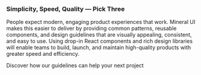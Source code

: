 ### Simplicity, Speed, Quality — Pick Three

<ColoredLogo />

People expect modern, engaging product experiences that work. Mineral UI makes
this easier to deliver by providing common patterns, reusable components, and
design guidelines that are visually appealing, consistent, and easy to use.
Using drop-in React components and rich design libraries will enable teams to
build, launch, and maintain high-quality products with greater speed and
efficiency.

<CTALink to="/color">
  Discover how our guidelines can help your next project
  <IconChevronRight size="large" />
</CTALink>
